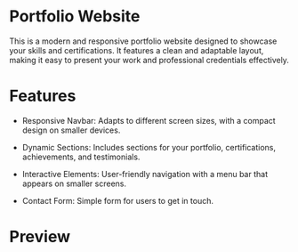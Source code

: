 
# Portfolio Website

<p>This is a modern and responsive portfolio website designed to showcase your skills and certifications. It features a clean and adaptable layout, making it easy to present your work and professional credentials effectively.</p>

<h1>Features</h1>

<list>

- Responsive Navbar: Adapts to different screen sizes, with a compact design on smaller devices.

- Dynamic Sections: Includes sections for your portfolio, certifications, achievements, and testimonials.

- Interactive Elements: User-friendly navigation with a menu bar that appears on smaller screens.

- Contact Form: Simple form for users to get in touch.

  
</list>

<h1>Preview</h1>




